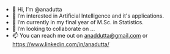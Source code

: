 - 👋 Hi, I’m @anadutta
- 👀 I’m interested in Artificial Intelligence and it's applications.
- 🌱 I’m currently in my final year of M.Sc. in Statistics.
- 💞️ I’m looking to collaborate on ...
- 📫 You can reach me out on anaddutta@gmail.com or https://www.linkedin.com/in/anadutta/

<!---
anadutta/anadutta is a ✨ special ✨ repository because its `README.md` (this file) appears on your GitHub profile.
You can click the Preview link to take a look at your changes.
--->
